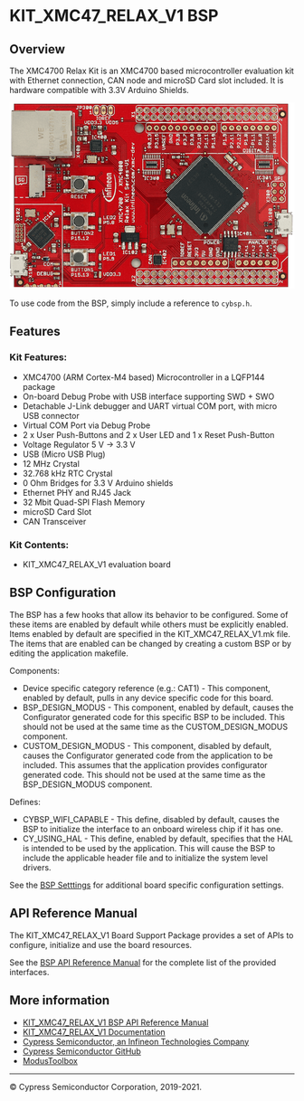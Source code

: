# KIT_XMC47_RELAX_V1 BSP

## Overview

The XMC4700 Relax Kit is an XMC4700 based microcontroller evaluation kit with Ethernet connection, CAN node and microSD Card slot included. It is hardware compatible with 3.3V Arduino Shields.

![](docs/html/board.png)

To use code from the BSP, simply include a reference to `cybsp.h`.

## Features

### Kit Features:

* XMC4700 (ARM Cortex-M4 based) Microcontroller in a LQFP144 package
* On-board Debug Probe with USB interface supporting SWD + SWO
* Detachable J-Link debugger and UART virtual COM port, with micro USB connector
* Virtual COM Port via Debug Probe
* 2 x User Push-Buttons and 2 x User LED and 1 x Reset Push-Button
* Voltage Regulator 5 V -> 3.3 V
* USB (Micro USB Plug)
* 12 MHz Crystal
* 32.768 kHz RTC Crystal
* 0 Ohm Bridges for 3.3 V Arduino shields
* Ethernet PHY and RJ45 Jack
* 32 Mbit Quad-SPI Flash Memory
* microSD Card Slot
* CAN Transceiver

### Kit Contents:

* KIT_XMC47_RELAX_V1 evaluation board

## BSP Configuration

The BSP has a few hooks that allow its behavior to be configured. Some of these items are enabled by default while others must be explicitly enabled. Items enabled by default are specified in the KIT_XMC47_RELAX_V1.mk file. The items that are enabled can be changed by creating a custom BSP or by editing the application makefile.

Components:
* Device specific category reference (e.g.: CAT1) - This component, enabled by default, pulls in any device specific code for this board.
* BSP_DESIGN_MODUS - This component, enabled by default, causes the Configurator generated code for this specific BSP to be included. This should not be used at the same time as the CUSTOM_DESIGN_MODUS component.
* CUSTOM_DESIGN_MODUS - This component, disabled by default, causes the Configurator generated code from the application to be included. This assumes that the application provides configurator generated code. This should not be used at the same time as the BSP_DESIGN_MODUS component.

Defines:
* CYBSP_WIFI_CAPABLE - This define, disabled by default, causes the BSP to initialize the interface to an onboard wireless chip if it has one.
* CY_USING_HAL - This define, enabled by default, specifies that the HAL is intended to be used by the application. This will cause the BSP to include the applicable header file and to initialize the system level drivers.



See the [BSP Setttings][settings] for additional board specific configuration settings.

## API Reference Manual

The KIT_XMC47_RELAX_V1 Board Support Package provides a set of APIs to configure, initialize and use the board resources.

See the [BSP API Reference Manual][api] for the complete list of the provided interfaces.

## More information
* [KIT_XMC47_RELAX_V1 BSP API Reference Manual][api]
* [KIT_XMC47_RELAX_V1 Documentation](https://www.infineon.com/cms/en/product/evaluation-boards/kit_xmc47_relax_v1/)
* [Cypress Semiconductor, an Infineon Technologies Company](http://www.cypress.com)
* [Cypress Semiconductor GitHub](https://github.com/cypresssemiconductorco)
* [ModusToolbox](https://www.cypress.com/products/modustoolbox-software-environment)

[api]: https://cypresssemiconductorco.github.io/TARGET_KIT_XMC47_RELAX_V1/html/modules.html
[settings]: https://cypresssemiconductorco.github.io/TARGET_KIT_XMC47_RELAX_V1/html/md_bsp_settings.html

---
© Cypress Semiconductor Corporation, 2019-2021.